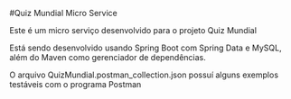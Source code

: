 #Quiz Mundial Micro Service

Este é um micro serviço desenvolvido para o projeto Quiz Mundial

Está sendo desenvolvido usando Spring Boot com Spring Data e MySQL, além do Maven como gerenciador de dependências.

O arquivo QuizMundial.postman_collection.json possuí alguns exemplos testáveis com o programa Postman

